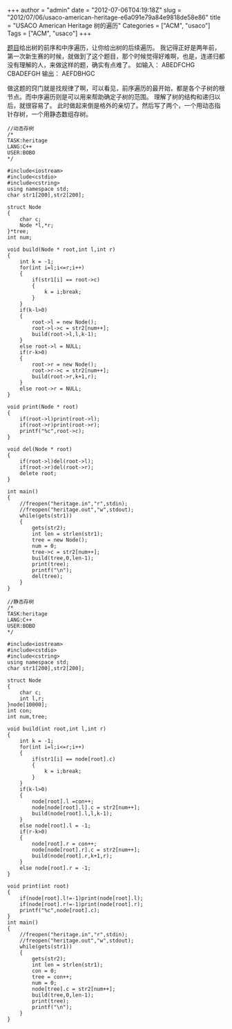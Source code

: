 +++
author = "admin"
date = "2012-07-06T04:19:18Z"
slug = "2012/07/06/usaco-american-heritage-e6a091e79a84e9818de58e86"
title = "USACO American Heritage 树的遍历"
Categories = ["ACM", "usaco"]
Tags = ["ACM", "usaco"]
+++

[题目](http://ace.delos.com/usacoprob2?a=Nymi3zD4Dh8&S=heritage)给出树的前序和中序遍历，让你给出树的后续遍历。
我记得正好是两年前，第一次新生赛的时候，就做到了这个题目，那个时候觉得好难啊，也是，连递归都没有理解的人，来做这样的题，确实有点难了。
如输入：
ABEDFCHG
CBADEFGH
输出：
AEFDBHGC

做这题的窍门就是找规律了啊，可以看见，前序遍历的最开始，都是各个子树的根节点。而中序遍历则是可以用来帮助确定子树的范围。
理解了树的结构和递归以后，就很容易了。
此时做起来倒是格外的亲切了。然后写了两个，一个用动态指针存树，一个用静态数组存树。



```
//动态存树
/*
TASK:heritage
LANG:C++
USER:BOBO
*/

#include<iostream>
#include<cstdio>
#include<cstring>
using namespace std;
char str1[200],str2[200];

struct Node
{
	char c;
	Node *l,*r;
}*tree;
int num;

void build(Node * root,int l,int r)
{
	int k = -1;
	for(int i=l;i<=r;i++)
	{
		if(str1[i] == root->c)
		{
			k = i;break;
		}
	}
	if(k-l>0)
	{
		root->l = new Node();
		root->l->c = str2[num++];
		build(root->l,l,k-1);
	}
	else root->l = NULL;
	if(r-k>0)
	{
		root->r = new Node();
		root->r->c = str2[num++];
		build(root->r,k+1,r);
	}
	else root->r = NULL;
}

void print(Node * root)
{
	if(root->l)print(root->l);
	if(root->r)print(root->r);
	printf("%c",root->c);
}

void del(Node * root)
{
	if(root->l)del(root->l);
	if(root->r)del(root->r);
	delete root;
}

int main()
{
	//freopen("heritage.in","r",stdin);
	//freopen("heritage.out","w",stdout);
	while(gets(str1))
	{
		gets(str2);
		int len = strlen(str1);
		tree = new Node();
		num = 0;
		tree->c = str2[num++];
		build(tree,0,len-1);
		print(tree);
		printf("\n");
		del(tree);
	}
}
```




```
//静态存树
/*
TASK:heritage
LANG:C++
USER:BOBO
*/

#include<iostream>
#include<cstdio>
#include<cstring>
using namespace std;
char str1[200],str2[200];

struct Node
{
	char c;
	int l,r;
}node[10000];
int con;
int num,tree;

void build(int root,int l,int r)
{
	int k = -1;
	for(int i=l;i<=r;i++)
	{
		if(str1[i] == node[root].c)
		{
			k = i;break;
		}
	}
	if(k-l>0)
	{
		node[root].l =con++;
		node[node[root].l].c = str2[num++];
		build(node[root].l,l,k-1);
	}
	else node[root].l = -1;
	if(r-k>0)
	{
		node[root].r = con++;
		node[node[root].r].c = str2[num++];
		build(node[root].r,k+1,r);
	}
	else node[root].r = -1;
}

void print(int root)
{
	if(node[root].l!=-1)print(node[root].l);
	if(node[root].r!=-1)print(node[root].r);
	printf("%c",node[root].c);
}
int main()
{
	//freopen("heritage.in","r",stdin);
	//freopen("heritage.out","w",stdout);
	while(gets(str1))
	{
		gets(str2);
		int len = strlen(str1);
		con = 0;
		tree = con++;
		num = 0;
		node[tree].c = str2[num++];
		build(tree,0,len-1);
		print(tree);
		printf("\n");
	}
}
```
